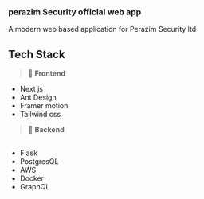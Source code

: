 ### perazim Security official web app

A modern web based application for Perazim Security ltd

## Tech Stack
> :memo: **Frontend**
- Next js
- Ant Design
- Framer motion
- Tailwind css
> :memo: **Backend**
##
- Flask
- PostgresQL
- AWS
- Docker
- GraphQL


